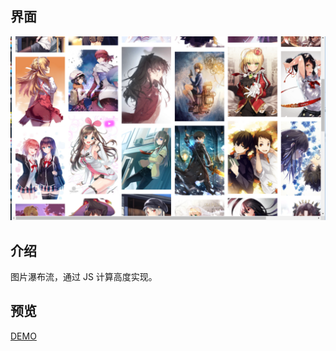## 界面
![瀑布流界面](https://raw.githubusercontent.com/Q-DRAGON/waterfall/master/ui-screenshot/%E6%88%AA%E5%9B%BE.PNG)
## 介绍
图片瀑布流，通过 JS 计算高度实现。
## 预览
[DEMO](https://q-dragon.github.io/waterfall/index.html)
